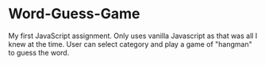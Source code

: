 # Word-Guess-Game
My first JavaScript assignment.
Only uses vanilla Javascript as that was all I knew at the time. 
User can select category and play a game of "hangman" to guess the word.
